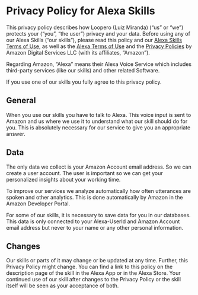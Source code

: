 # Privacy Policy for Alexa Skills

This privacy policy describes how Loopero (Luiz Miranda) (“us” or “we”) protects your (“you”, “the user”) privacy 
and your data. Before using any of our Alexa Skills (“our skills”), please read this policy and our [Alexa Skills Terms of Use](https://github.com/luizmiranda7/loopero/blob/main/terms_of_use_alexa_skills.md), as well as the [Alexa Terms of Use](https://www.amazon.com/gp/help/customer/display.html?nodeId=201809740) and the [Privacy Policies](https://www.amazon.com/privacy) by Amazon Digital Services LLC (with its affiliates, “Amazon”).

Regarding Amazon, “Alexa” means their Alexa Voice Service which includes third-party services (like our skills) and other related Software.

If you use one of our skills you fully agree to this privacy policy.

## General

When you use our skills you have to talk to Alexa. This voice input is sent to Amazon and us where we use it to understand what our skill should do for you. This is absolutely necessary for our service to give you an appropriate answer.

## Data

The only data we collect is your Amazon Account email address. So we can create a user account. The user is important so we can get your personalized insights about your working time.

To improve our services we analyze automatically how often utterances are spoken and other analytics. This is done automatically by Amazon in the Amazon Developer Portal.

For some of our skills, it is necessary to save data for you in our databases. This data is only connected to your Alexa-UserId and Amazon Account email address but never to your name or any other personal information. 

## Changes

Our skills or parts of it may change or be updated at any time. Further, this Privacy Policy might change. You can find a link to this policy on the description page of the skill in the Alexa App or in the Alexa Store. Your continued use of our skill after changes to the Privacy Policy or the skill itself will be seen as your acceptance of both.
